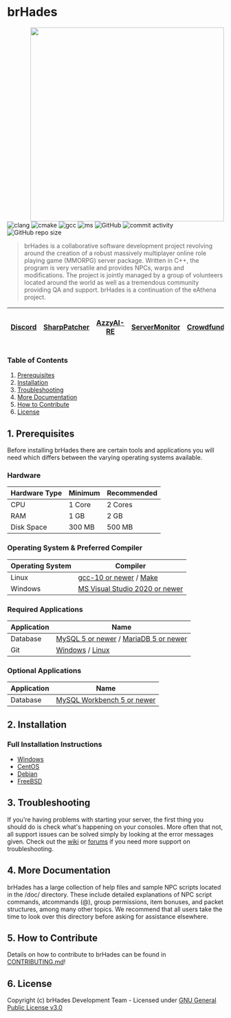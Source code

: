 # brHades

<img src="https://cdn.discordapp.com/attachments/1177272749379567617/1289624475230408704/1727540383711.png?ex=66f97fe2&is=66f82e62&hm=5326b31ccce31df6f41888c6d0379ddee211a2527eeec79d056e89ce51425fdc&" align="right" height="450" />

![clang](https://img.shields.io/github/actions/workflow/status/AoShinRo/brHades/build_servers_clang.yml?label=clang%20build&logo=llvm) ![cmake](https://img.shields.io/github/actions/workflow/status/AoShinRo/brHades/build_servers_cmake.yml?label=cmake%20build&logo=cmake) ![gcc](https://img.shields.io/github/actions/workflow/status/AoShinRo/brHades/build_servers_gcc.yml?label=gcc%20build&logo=gnu) ![ms](https://img.shields.io/github/actions/workflow/status/AoShinRo/brHades/build_servers_msbuild.yml?label=ms%20build&logo=visualstudio) ![GitHub](https://img.shields.io/github/license/AoShinRo/brHades.svg) ![commit activity](https://img.shields.io/github/commit-activity/w/AoShinRo/brHades) ![GitHub repo size](https://img.shields.io/github/repo-size/AoShinRo/brHades.svg)

> brHades is a collaborative software development project revolving around the creation of a robust massively multiplayer online role playing game (MMORPG) server package. Written in C++, the program is very versatile and provides NPCs, warps and modifications. The project is jointly managed by a group of volunteers located around the world as well as a tremendous community providing QA and support. brHades is a continuation of the eAthena project.

[Discord](https://discord.com/invite/DAPWeV677z)|[SharpPatcher](https://github.com/AoShinRO/SharpPatcher)|[AzzyAI-RE](https://github.com/AoShinRO/AzzyAI-RE)|[ServerMonitor](https://github.com/AoShinRO/rAthena-ServMonitor-ByAoShinHo)|[Crowdfunding](https://brHades.org/board/crowdfunding/)|[Fork and Pull Request Q&A](https://brHades.org/board/topic/86913-pull-request-qa/)
--------|--------|--------|--------|--------|--------

### Table of Contents
1. [Prerequisites](#1-prerequisites)
2. [Installation](#2-installation)
3. [Troubleshooting](#3-troubleshooting)
4. [More Documentation](#4-more-documentation)
5. [How to Contribute](#5-how-to-contribute)
6. [License](#6-license)

## 1. Prerequisites
Before installing brHades there are certain tools and applications you will need which
differs between the varying operating systems available.

### Hardware
Hardware Type | Minimum | Recommended
------|------|------
CPU | 1 Core | 2 Cores
RAM | 1 GB | 2 GB
Disk Space | 300 MB | 500 MB

### Operating System & Preferred Compiler
Operating System | Compiler
------|------
Linux  | [gcc-10 or newer](https://www.gnu.org/software/gcc/gcc-6/) / [Make](https://www.gnu.org/software/make/)
Windows | [MS Visual Studio 2020 or newer](https://www.visualstudio.com/downloads/)

### Required Applications
Application | Name
------|------
Database | [MySQL 5 or newer](https://www.mysql.com/downloads/) / [MariaDB 5 or newer](https://downloads.mariadb.org/)
Git | [Windows](https://gitforwindows.org/) / [Linux](https://git-scm.com/download/linux)

### Optional Applications
Application | Name
------|------
Database | [MySQL Workbench 5 or newer](http://www.mysql.com/downloads/workbench/)

## 2. Installation 

### Full Installation Instructions
  * [Windows](https://github.com/brHades/brHades/wiki/Install-on-Windows)
  * [CentOS](https://github.com/brHades/brHades/wiki/Install-on-Centos)
  * [Debian](https://github.com/brHades/brHades/wiki/Install-on-Debian)
  * [FreeBSD](https://github.com/brHades/brHades/wiki/Install-on-FreeBSD)

## 3. Troubleshooting

If you're having problems with starting your server, the first thing you should
do is check what's happening on your consoles. More often that not, all support issues
can be solved simply by looking at the error messages given. Check out the [wiki](https://github.com/brHades/brHades/wiki)
or [forums](https://brHades.org/forum) if you need more support on troubleshooting.

## 4. More Documentation
brHades has a large collection of help files and sample NPC scripts located in the /doc/
directory. These include detailed explanations of NPC script commands, atcommands (@),
group permissions, item bonuses, and packet structures, among many other topics. We
recommend that all users take the time to look over this directory before asking for
assistance elsewhere.

## 5. How to Contribute
Details on how to contribute to brHades can be found in [CONTRIBUTING.md](https://github.com/brHades/brHades/blob/master/.github/CONTRIBUTING.md)!

## 6. License
Copyright (c) brHades Development Team - Licensed under [GNU General Public License v3.0](https://github.com/brHades/brHades/blob/master/LICENSE)
